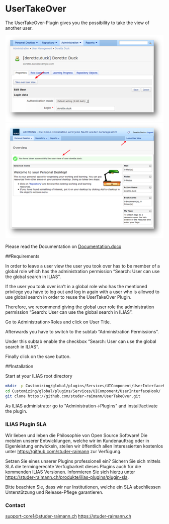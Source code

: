 UserTakeOver
============
The UserTakeOver-Plugin gives you the possibility to take the view of another user.

![001][overview]
![002][leave]

Please read the Documentation on [Documentation.docx](/doc/Documentation.pdf?raw=true)

##Requirements

In order to leave a user view the user you took over has to be member of a global role which has the administration permission “Search: User can use the global search in ILIAS”.  

If the user you took over isn’t in a global role who has the mentioned privilege you have to log out and log in again with a user who is allowed to use global search in order to reuse the UserTakeOver Plugin.

Therefore, we recommend giving the global user role the administration permission “Search: User can use the global search in ILIAS”. 

Go to Administration>Roles and click on User Title.

Afterwards you have to switch to the subtab “Administration Permissions”.

Under this subtab enable the checkbox “Search: User can use the global search in ILIAS”.

Finally click on the save button.

##Installation

Start at your ILIAS root directory
```bash
mkdir -p Customizing/global/plugins/Services/UIComponent/UserInterfaceHook/  
cd Customizing/global/plugins/Services/UIComponent/UserInterfaceHook/  
git clone https://github.com/studer-raimann/UserTakeOver.git  
```
As ILIAS administrator go to "Administration->Plugins" and install/activate the plugin.

### ILIAS Plugin SLA

Wir lieben und leben die Philosophie von Open Source Software! Die meisten unserer Entwicklungen, welche wir im Kundenauftrag oder in Eigenleistung entwickeln, stellen wir öffentlich allen Interessierten kostenlos unter https://github.com/studer-raimann zur Verfügung.

Setzen Sie eines unserer Plugins professionell ein? Sichern Sie sich mittels SLA die termingerechte Verfügbarkeit dieses Plugins auch für die kommenden ILIAS Versionen. Informieren Sie sich hierzu unter https://studer-raimann.ch/produkte/ilias-plugins/plugin-sla.

Bitte beachten Sie, dass wir nur Institutionen, welche ein SLA abschliessen Unterstützung und Release-Pflege garantieren.

### Contact
support-core1@studer-raimann.ch
https://studer-raimann.ch  



[overview]: /doc/Screenshots/001.png?raw=true "Button in Administraion"
[leave]: /doc/Screenshots/002.png?raw=true "Leave the User View"
